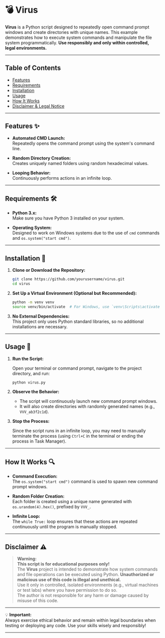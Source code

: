 # 💣 Virus

**Virus** is a Python script designed to repeatedly open command prompt windows and create directories with unique names. This example demonstrates how to execute system commands and manipulate the file system programmatically. **Use responsibly and only within controlled, legal environments.**

---

## Table of Contents

- [Features](#features-)
- [Requirements](#requirements-)
- [Installation](#installation-)
- [Usage](#usage-)
- [How It Works](#how-it-works-)
- [Disclaimer & Legal Notice](#disclaimer-%EF%B8%8F)


---

## Features ✨

- **Automated CMD Launch:**  
  Repeatedly opens the command prompt using the system's command line.
  
- **Random Directory Creation:**  
  Creates uniquely named folders using random hexadecimal values.
  
- **Looping Behavior:**  
  Continuously performs actions in an infinite loop.

---

## Requirements 🛠

- **Python 3.x:**  
  Make sure you have Python 3 installed on your system.

- **Operating System:**  
  Designed to work on Windows systems due to the use of `cmd` commands and `os.system("start cmd")`.

---

## Installation 💾

1. **Clone or Download the Repository:**

   ```bash
   git clone https://github.com/yourusername/virus.git
   cd virus
   ```

2. **Set Up a Virtual Environment (Optional but Recommended):**

   ```bash
   python -m venv venv
   source venv/bin/activate  # For Windows, use `venv\Scripts\activate`
   ```

3. **No External Dependencies:**  
   This project only uses Python standard libraries, so no additional installations are necessary.

---

## Usage 🚀

1. **Run the Script:**

   Open your terminal or command prompt, navigate to the project directory, and run:

   ```bash
   python virus.py
   ```

2. **Observe the Behavior:**

   - The script will continuously launch new command prompt windows.
   - It will also create directories with randomly generated names (e.g., `VVV_ab3f2c1d`).

3. **Stop the Process:**

   Since the script runs in an infinite loop, you may need to manually terminate the process (using `Ctrl+C` in the terminal or ending the process in Task Manager).

---

## How It Works 🔍

- **Command Execution:**  
  The `os.system("start cmd")` command is used to spawn new command prompt windows.
  
- **Random Folder Creation:**  
  Each folder is created using a unique name generated with `os.urandom(4).hex()`, prefixed by `VVV_`.

- **Infinite Loop:**  
  The `while True:` loop ensures that these actions are repeated continuously until the program is manually stopped.

---

## Disclaimer ⚠️

> **Warning:**  
> **This script is for educational purposes only!**  
> The **Virus** project is intended to demonstrate how system commands and file operations can be executed using Python. **Unauthorized or malicious use of this code is illegal and unethical.**  
> Use it only in controlled, isolated environments (e.g., virtual machines or test labs) where you have permission to do so.  
> The author is not responsible for any harm or damage caused by misuse of this code.

---

💡 **Important:**  
Always exercise ethical behavior and remain within legal boundaries when testing or deploying any code. Use your skills wisely and responsibly!

---
